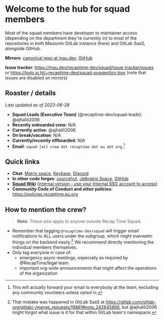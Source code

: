 # Welcome to the hub for squad members

Most of the squad members have developer to maintainer access (depending on the department they're currently in)
to most of the repositories in both Mauiunm GitLab instance (here) and GitLab SaaS, alongside GitHub.

**Mirrors**: [canonical repo at mau.dev](https://mau.dev/recaptime-dev/squad/gitlab-readme), [GitHub](https://github.com/recaptime-dev/squad)

**Issue tracker**: <https://mau.dev/recaptime-dev/squad/issue-tracker/issues> or <https://todo.sr.ht/~recaptime-dev/squad-suggestion-box> (note that Issues are disabled on mirrors)

## Roaster / details

_Last updated as of 2023-06-28_

* **Squad Leads (Executive Team)** (@recaptime-dev/squad-leads): @ajhalili2006
* **Recently onboarded crew**: N/A
* **Currently active**: @ajhalili2006
* **On break/vacation**: N/A
* **Currently/recently offboarded**: N/A
* **Email**: `squad [at] crew dot recaptime dot eu dot org` [^2]

[^2]: This will actually forward your email to everybody at the team, excluding any community vounteers unless opted in.

## Quick links

* **Chat**: [Matrix space](https://matrix.to/#/#community.recaptime.dev:envs.net), [Keybase](https://keybase.io/recaptimedev), [Discord]( https://discord.gg/5dURUcM)
* **In other code forges**: [sourcehut](https://sr.ht/~recaptime-dev), [Jetbrains Space](https://recaptime.jetbrains.space), [GitHub](https://github.com/recaptime-dev)
* [**Squad Wiki**](https://squad.lorebooks.eu.org) ([internal version - use your Internal SSO account to access](https://internal.squad.lorebooks.eu.org))
* **Community Code of Conduct and other policies**: <https://policies.recaptime.eu.org>

## How to mention the crew?

> **Note**: These also apply to anyone outside Recap Time Squad.

* Remember that tagging `@recaptime-dev/squad` will trigger email notifications to ALL users under the subgroup, which might overwelm things on the backend easily.[^1] We recommend directly mentioning the individual members themselves.
* Only tag everyone in case of:
  * emergency async meetings, especially as required by @RecapTime/legal team.
  * important org-wide announcements that might affect the operations of the organization

[^1]: That mistake was happened in GitLab SaaS at <https://gitlab.com/gitlab-org/gitlab/-/merge_requests/19861#note_242645866>, but @ajhalili2006 might forgot what issue is it for that within GitLab team's namespace.
